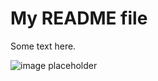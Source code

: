 # My README file

Some text here. 

![image placeholder](https://www.rd.com/wp-content/uploads/2016/04/01-cat-wants-to-tell-you-laptop.jpg)
